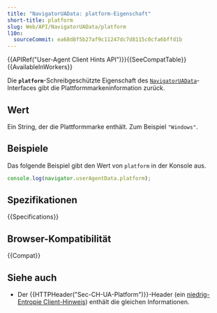 ```yaml
---
title: "NavigatorUAData: platform-Eigenschaft"
short-title: platform
slug: Web/API/NavigatorUAData/platform
l10n:
  sourceCommit: ea68d8f5b27af9c11247dc7d8115c0cfa6bffd1b
---
```


{{APIRef("User-Agent Client Hints API")}}{{SeeCompatTable}}{{AvailableInWorkers}}

Die **`platform`**-Schreibgeschützte Eigenschaft des [`NavigatorUAData`](/de/docs/Web/API/NavigatorUAData)-Interfaces gibt die Plattformmarkeninformation zurück.

## Wert

Ein String, der die Plattformmarke enthält.
Zum Beispiel `"Windows"`.

## Beispiele

Das folgende Beispiel gibt den Wert von `platform` in der Konsole aus.

```js
console.log(navigator.userAgentData.platform);
```

## Spezifikationen

{{Specifications}}

## Browser-Kompatibilität

{{Compat}}

## Siehe auch

- Der {{HTTPHeader("Sec-CH-UA-Platform")}}-Header (ein [niedrig-Entropie Client-Hinweis](/de/docs/Web/HTTP/Client_hints#low_entropy_hints)) enthält die gleichen Informationen.
